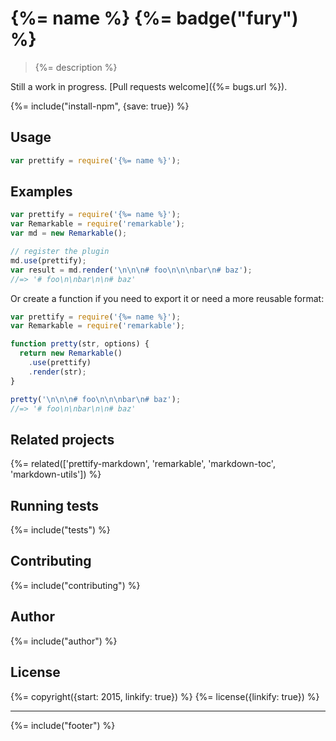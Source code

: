 # {%= name %} {%= badge("fury") %}

> {%= description %}

Still a work in progress. [Pull requests welcome]({%= bugs.url %}).

{%= include("install-npm", {save: true}) %}

## Usage

```js
var prettify = require('{%= name %}');
```

## Examples

```js
var prettify = require('{%= name %}');
var Remarkable = require('remarkable');
var md = new Remarkable();

// register the plugin
md.use(prettify);
var result = md.render('\n\n\n# foo\n\n\nbar\n# baz');
//=> '# foo\n\nbar\n\n# baz'
```

Or create a function if you need to export it or need a more reusable format:

```js
var prettify = require('{%= name %}');
var Remarkable = require('remarkable');

function pretty(str, options) {
  return new Remarkable()
    .use(prettify)
    .render(str);
}

pretty('\n\n\n# foo\n\n\nbar\n# baz');
//=> '# foo\n\nbar\n\n# baz'
```


## Related projects
{%= related(['prettify-markdown', 'remarkable', 'markdown-toc', 'markdown-utils']) %}  

## Running tests
{%= include("tests") %}

## Contributing
{%= include("contributing") %}

## Author
{%= include("author") %}

## License
{%= copyright({start: 2015, linkify: true}) %}
{%= license({linkify: true}) %}

***

{%= include("footer") %}
